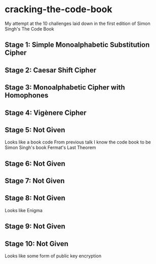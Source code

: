 # cracking-the-code-book
My attempt at the 10 challenges laid down in the first edition of Simon Singh's The Code Book

## Stage 1: Simple Monoalphabetic Substitution Cipher

## Stage 2: Caesar Shift Cipher

## Stage 3: Monoalphabetic Cipher with Homophones

## Stage 4: Vigènere Cipher

## Stage 5: Not Given
Looks like a book code
From previous talk I know the code book to be Simon Singh's book Fermat's Last Theorem

## Stage 6: Not Given

## Stage 7: Not Given

## Stage 8: Not Given
Looks like Enigma

## Stage 9: Not Given

## Stage 10: Not Given
Looks like some form of public key encryption
